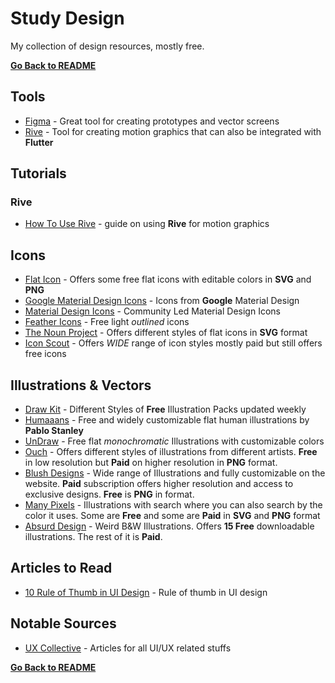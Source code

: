 # Study Design

My collection of design resources, mostly free.

**[Go Back to README](README.md)**

## Tools

- [Figma](https://www.figma.com/) - Great tool for creating prototypes and vector screens
- [Rive](https://rive.app/) - Tool for creating motion graphics that can also be integrated with **Flutter**

## Tutorials

### Rive

- [How To Use Rive](https://docs.rive.app/tutorials#tutorials-by-the-community) - guide on using **Rive** for motion graphics

## Icons

- [Flat Icon](https://www.flaticon.com/) - Offers some free flat icons with editable colors in **SVG** and **PNG**
- [Google Material Design Icons](https://material.io/resources/icons) - Icons from **Google** Material Design
- [Material Design Icons](https://materialdesignicons.com/) - Community Led Material Design Icons
- [Feather Icons](https://feathericons.com/) - Free light _outlined_ icons
- [The Noun Project](https://thenounproject.com/) - Offers different styles of flat icons in **SVG** format
- [Icon Scout](https://iconscout.com/) - Offers _WIDE_ range of icon styles mostly paid but still offers free icons

## Illustrations & Vectors

- [Draw Kit](https://www.drawkit.io/) - Different Styles of **Free** Illustration Packs updated weekly
- [Humaaans](https://www.humaaans.com) - Free and widely customizable flat human illustrations by **Pablo Stanley**
- [UnDraw](https://undraw.co/illustrations) - Free flat _monochromatic_ Illustrations with customizable colors
- [Ouch](https://icons8.com/ouch) - Offers different styles of illustrations from different artists. **Free** in low resolution but **Paid** on higher resolution in **PNG** format.
- [Blush Designs](https://blush.design/) - Wide range of Illustrations and fully customizable on the website. **Paid** subscription offers higher resolution and access to exclusive designs. **Free** is **PNG** in format.
- [Many Pixels](https://www.manypixels.co/gallery) - Illustrations with search where you can also search by the color it uses. Some are **Free** and some are **Paid** in **SVG** and **PNG** format
- [Absurd Design](https://absurd.design/) - Weird B&W Illustrations. Offers **15 Free** downloadable illustrations. The rest of it is **Paid**.

## Articles to Read

- [10 Rule of Thumb in UI Design](https://uxdesign.cc/10-rules-of-thumb-in-ui-design-aa5f91885444) - Rule of thumb in UI design

## Notable Sources

- [UX Collective](https://uxdesign.cc/10-rules-of-thumb-in-ui-design-aa5f91885444) - Articles for all UI/UX related stuffs

**[Go Back to README](README.md)**
